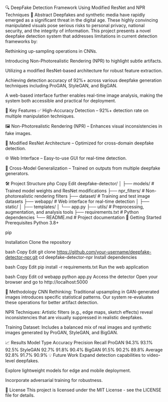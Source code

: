 🔍 DeepFake Detection Framework Using Modified ResNet and NPR Techniques
📌 Abstract
Deepfakes and synthetic media have rapidly emerged as a significant threat in the digital age. These highly convincing manipulated visuals pose serious risks to personal privacy, national security, and the integrity of information. This project presents a novel deepfake detection system that addresses limitations in current detection frameworks by:

Rethinking up-sampling operations in CNNs.

Introducing Non-Photorealistic Rendering (NPR) to highlight subtle artifacts.

Utilizing a modified ResNet-based architecture for robust feature extraction.

Achieving detection accuracy of 92%+ across various deepfake generation techniques including ProGAN, StyleGAN, and BigGAN.

A web-based interface further enables real-time image analysis, making the system both accessible and practical for deployment.

🧠 Key Features
✅ High-Accuracy Detection – 92%+ detection rate on multiple manipulation techniques.

🖼️ Non-Photorealistic Rendering (NPR) – Enhances visual inconsistencies in fake images.

🔗 Modified ResNet Architecture – Optimized for cross-domain deepfake detection.

🌐 Web Interface – Easy-to-use GUI for real-time detection.

🔁 Cross-Model Generalization – Trained on outputs from multiple deepfake generators.

🛠️ Project Structure
php
Copy
Edit
deepfake-detector/
│
├── models/                  # Trained model weights and ResNet modifications
├── npr_filters/            # Non-photorealistic rendering filters
├── dataset/                # Training and test image datasets
├── webapp/                 # Web interface for real-time detection
│   ├── static/
│   ├── templates/
│   └── app.py
├── utils/                  # Preprocessing, augmentation, and analysis tools
├── requirements.txt        # Python dependencies
└── README.md               # Project documentation
🚀 Getting Started
Prerequisites
Python 3.8+

pip

Installation
Clone the repository

bash
Copy
Edit
git clone https://github.com/your-username/deepfake-detector-npr.git
cd deepfake-detector-npr
Install dependencies

bash
Copy
Edit
pip install -r requirements.txt
Run the web application

bash
Copy
Edit
cd webapp
python app.py
Access the detector Open your browser and go to http://localhost:5000

🔬 Methodology
CNN Rethinking: Traditional upsampling in GAN-generated images introduces specific statistical patterns. Our system re-evaluates these operations for better artifact detection.

NPR Techniques: Artistic filters (e.g., edge maps, sketch effects) reveal inconsistencies that are visually suppressed in realistic deepfakes.

Training Dataset: Includes a balanced mix of real images and synthetic images generated by ProGAN, StyleGAN, and BigGAN.

📈 Results
Model Type	Accuracy	Precision	Recall
ProGAN	94.3%	93.1%	92.5%
StyleGAN	92.7%	91.8%	90.4%
BigGAN	91.5%	90.2%	89.8%
Average	92.8%	91.7%	90.9%
💡 Future Work
Expand detection capabilities to video-level deepfakes.

Explore lightweight models for edge and mobile deployment.

Incorporate adversarial training for robustness.

📄 License
This project is licensed under the MIT License - see the LICENSE file for details.